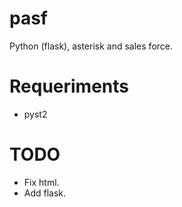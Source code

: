 pasf
====
Python (flask), asterisk and sales force.

Requeriments
============

 * pyst2

TODO
====

 * Fix html.
 * Add flask.
